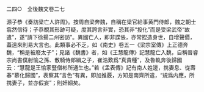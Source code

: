 二四○　全後魏文卷二七

源子恭《奏訪梁亡人許周》。按周自梁奔魏，自稱在梁官給事黄門侍郎，魏之朝士翕然信待；子恭覩其形跡可疑，度其誇言非實，恐其非“投化”而是受梁武帝“故遣”，遂“請下徐揚二州密訪”。異國亡人，即非諜倀，亦常揑造身世，自增聲價，蓋遠來則易大言也。此類事必不乏，如《南史》卷五一《梁宗室傳》上正德奔魏，“稱是被廢太子”；見諸《魏書》者，如《王慧龍傳》記慧龍亡入魏，自稱晉睿宗尚書僕射愉之孫、散騎侍郎緝之子，崔浩歎爲“真貴種”，及魯軌奔後歸國云：“慧龍是王愉家豎僧彬所通生也。”若《孟表傳》記有南人姓邊，携妻息、從壽春“慕化歸國”，表察其“言色”有異，即加推覈，方知是南齊所遣，“規爲内應，所携妻子，並亦假妄”；則奸細矣。